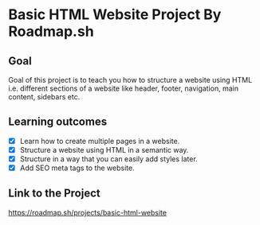 # Basic HTML Website Project By Roadmap.sh

## Goal

Goal of this project is to teach you how to structure a website using HTML i.e. different sections of a website like header, footer, navigation, main content, sidebars etc.

## Learning outcomes

- [x] Learn how to create multiple pages in a website.
- [x] Structure a website using HTML in a semantic way.
- [x] Structure in a way that you can easily add styles later.
- [x] Add SEO meta tags to the website.

## Link to the Project

https://roadmap.sh/projects/basic-html-website